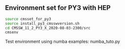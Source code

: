 ## Environment set for PY3 with HEP  

```bash  
source cmsset_for_py3  
source install_py3_cmsswversion.sh  
cd CMSSW_11_2_PY3_X_2020-08-03-2300/src  
cmsenv  
```  

Test environment using numba examples: numba_tuto.py  


